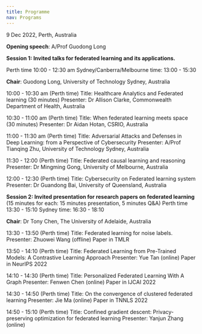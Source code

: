 ```yaml
---
title: Programme
nav: Programs
---
```


9 Dec 2022, Perth, Australia

**Opening speech**: A/Prof Guodong Long

**Session 1: Invited talks for federated learning and its applications.**

Perth time 10:00 - 12:30 am
Sydney/Canberra/Melbourne time: 13:00 - 15:30

**Chair**: Guodong Long, University of Technology Sydney, Australia

10:00 - 10:30 am (Perth time)
Title: Healthcare Analytics and Federated learning  (30 minutes)
Presenter: Dr Allison Clarke, Commonwealth Department of Health, Australia

10:30 - 11:00 am (Perth time)
Title: When federated learning meets space (30 minutes)
Presenter: Dr Aidan Hotan, CSRIO, Australia

11:00 - 11:30 am (Perth time)
Title: Adversarial Attacks and Defenses in Deep Learning: from a Perspective of Cybersecurity
Presenter: A/Prof Tianqing Zhu, University of Technology Sydney, Australia

11:30 - 12:00  (Perth time)
Title: Federated causal learning and reasoning
Presenter: Dr Mingming Gong, University of Melbourne, Australia

12:00 - 12:30  (Perth time)
Title: Cybersecurity on Federated learning system
Presenter: Dr Guandong Bai, University of Queensland, Australia


**Session 2: Invited presentation for research papers on federated learning** (15 minutes for each: 15 minutes presentation, 5 minutes Q&A)
Perth time 13:30 - 15:10 
Sydney time: 16:30 - 18:10

**Chair**: Dr Tony Chen, The University of Adelaide, Australia

13:30 - 13:50 (Perth  time)
Title: Federated learning for noise labels.
Presenter: Zhuowei Wang (offline)
Paper in TMLR

13:50 - 14:10 (Perth  time)
Title: Federated Learning from Pre-Trained Models: A Contrastive Learning Approach
Presenter: Yue Tan (online)
Paper in NeurIPS 2022

14:10 - 14:30 (Perth  time)
Title: Personalized Federated Learning With A Graph
Presenter: Fenwen Chen (online)
Paper in IJCAI 2022

14:30 - 14:50 (Perth  time)
Title: On the convergence of clustered federated learning
Presenter: Jie Ma (online)
Paper in TNNLS 2022

14:50 - 15:10 (Perth  time)
Title: Confined gradient descent: Privacy-preserving optimization for federated learning
Presenter: Yanjun Zhang (online)


<!--### To be decided soon 

To create your own materials using `workshop-template-b`, please create a free [GitHub account](https://github.com/join) if you do not have one already.
Basic familiarity with the GitHub web interface will be helpful.

For a quick introduction check out GitHub's [Hello World guide](https://guides.github.com/activities/hello-world/), or the extensive [GitHub Learning Lab](https://lab.github.com/).

It is possible to create a website with this template using only GitHub's web interface--in fact, it works great!
However, for more advanced uses you will want Git, Ruby, and Jekyll installed on your computer to do local development.

{% capture text %}
1. Have a [GitHub](https://github.com) account.
2. Optional: have [Git](https://git-scm.com/), [Jekyll](https://jekyllrb.com/), and a nice [text editor](https://code.visualstudio.com/) installed.
{% endcapture %}
{% include card.html text=text header="Setup Overview" %}

-------------

## Local Jekyll Setup [very optional]

### Install Git

[Git](https://git-scm.com/) is a [free](https://www.gnu.org/philosophy/free-sw.en.html), [distributed](https://en.wikipedia.org/wiki/Distributed_version_control) version control system. [GitHub](https://github.com/) is a Git repository hosting service, a place to store and sync your work in the cloud--your Jekyll and GitHub Pages projects will be under Git version control, so you need the software on your machine. 

- Windows: install [Git for Windows](https://git-for-windows.github.io/) using the default options. This will give you Git, Git Bash, and Git GUI. Git Bash is a great terminal that lets you use UNIX style commands on Windows.
- Mac: check if Git is already installed by opening terminal and typing `git --version`. If you do not have it, download the official [Mac installer](https://git-scm.com/downloads).
- Linux: check if Git is already installed by opening terminal and typing `git --version`. If you do not have it, install from your distribution's software center or package manager (for Ubuntu `sudo apt install git`).

If you are interested in using a visual GUI application integrated with GitHub, Windows and Mac users should also install [GitHub Desktop](https://desktop.github.com/) using the default options.
You can install GitHub Desktop in addition to other versions of Git.

There are other [GUI apps available](https://git-scm.com/downloads/guis) for managing and visualizing Git repositories, including Linux options.

### Install Ruby

[Ruby](https://www.ruby-lang.org/en/){:target="_blank" rel="noopener"} is a open source programming language popular with web applications.
**_You do not need to know anything about Ruby_**, but you do need it to run Jekyll on your system!

Jekyll requires a Ruby version 2.4.0 or greater.
Below are quick start steps, but you may want to refer to Jekyll's official [installation guides](https://jekyllrb.com/docs/installation/) for tips.

- **Windows:** Use [RubyInstaller for Windows](https://rubyinstaller.org/){:target="_blank" rel="noopener"}.
    - First, [download](https://rubyinstaller.org/downloads/) the suggested stable version "WITH DEVKIT" (as of this writing, Ruby+Devkit 2.7.X (x64)) and double click to install. Use the install defaults, but make sure "Add Ruby executables to your PATH" is checked. On the final step, ensure the box to start the MSYS2 DevKit is checked.
    - Second, the installer will open a terminal window with options to install MSYS2 DevKit components. Choose option 3, "MSYS2 and MINGW development toolchain", or simply press ENTER to install all the necessary dependencies. The installer will proceed through a bunch of steps outputting a bunch of text in the terminal window. *Eventually*, this will conclude and you should see a message with the word `success` in it. If the window doesn't close, press `Enter` again or manually close it. (The installer can be restarted by typing `ridk install` into a command prompt).
- **Mac:** OS X has a version of Ruby installed by default. Check the version with `ruby -v`. If it is > 2.4.0 you can use the system Ruby. However, a newer version can be installed using [Homebrew](https://brew.sh/), `brew install ruby`, or a manager such as [rbenv](https://github.com/rbenv/rbenv) or [RVM](http://rvm.io/). Check the official Jekyll [Mac install docs](https://jekyllrb.com/docs/installation/#macOS) for tips.
- **Linux:** Even though the version will not be the most up-to-date, the simplest method is to use your distro's repositories. For example on Ubuntu, `sudo apt install ruby-full`. Make sure the repository version is > 2.4.0. You will also need the build tools Make and GCC, on Ubuntu get them with `sudo apt install build-essential`. For a more up-to-date version, use a manager such as  [rbenv](https://github.com/rbenv/rbenv) or [RVM](http://rvm.io/).

### Install Jekyll

Jekyll is a Gem, a software package installed via Ruby's management system called RubyGems (similar to Python's Pip). 
Open a terminal and type:
`gem install jekyll bundler`

This will take a minute as Gem installs all the dependencies and builds extensions. 

### Install Text Editor

When working with code you should have a good text editor.
Windows notepad does not handle UTF-8 encoding or UNIX line endings that are standard for cross platform applications. 
For basic editing, Windows [Notepad++](https://notepad-plus-plus.org/), Mac TextEdit, or Linux Gedit are sufficient.
However, a more complete code editor will be helpful for managing Jekyll projects.

Open-source cross platform suggestions:

- [Visual Studio Code](https://code.visualstudio.com/)
- [Atom](https://atom.io/)

Tip: you can click `.` on any GitHub repository to [open the web editor](https://docs.github.com/en/codespaces/the-githubdev-web-based-editor) (which is a light version of VS Code)!
-->
